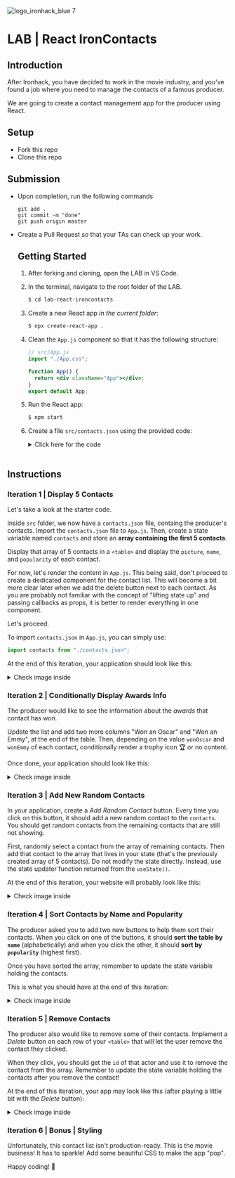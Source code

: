 ![logo_ironhack_blue 7](https://user-images.githubusercontent.com/23629340/40541063-a07a0a8a-601a-11e8-91b5-2f13e4e6b441.png)

# LAB | React IronContacts

## Introduction

After Ironhack, you have decided to work in the movie industry, and you've found a job where you need to manage the contacts of a famous producer.

We are going to create a contact management app for the producer using React.

## Setup

- Fork this repo
- Clone this repo

## Submission

- Upon completion, run the following commands

  ```
  git add .
  git commit -m "done"
  git push origin master
  ```

- Create a Pull Request so that your TAs can check up your work.

  ## Getting Started

  1. After forking and cloning, open the LAB in VS Code.

  2. In the terminal, navigate to the root folder of the LAB.

     ```bash
     $ cd lab-react-ironcontacts
     ```

  3. Create a new React app _in the current folder_:

     ```bash
     $ npx create-react-app .
     ```

  4. Clean the `App.js` component so that it has the following structure:

     ```jsx
     // src/App.js
     import "./App.css";

     function App() {
       return <div className="App"></div>;
     }
     export default App;
     ```

  5. Run the React app:

     ```bash
     $ npm start
     ```

  6. Create a file `src/contacts.json` using the provided code:

     <details>
       <summary>Click here for the code</summary>

     > **`src/contacts.json`**

     > ```json
     > [
     >   {
     >     "name": "Idris Elba",
     >     "pictureUrl": "https://image.tmdb.org/t/p/w500/d9NkfCwczP0TjgrjpF94jF67SK8.jpg",
     >     "popularity": 11.622713,
     >     "id": "11731993-0604-4bee-80d5-67ad845d0a38",
     >     "wonOscar": false,
     >     "wonEmmy": false
     >   },
     >   {
     >     "name": "Johnny Depp",
     >     "pictureUrl": "https://image.tmdb.org/t/p/w500/kbWValANhZI8rbWZXximXuMN4UN.jpg",
     >     "popularity": 15.656534,
     >     "id": "7dad00f7-3949-477d-a7e2-1467fd2cfc06",
     >     "wonOscar": false,
     >     "wonEmmy": false
     >   },
     >   {
     >     "name": "Monica Bellucci",
     >     "pictureUrl": "https://image.tmdb.org/t/p/w500/qlT4904d8oi2NIs28RrgnIZDFZB.jpg",
     >     "popularity": 16.096436,
     >     "id": "0ad5e441-3084-47a1-9e9b-b917539bba71",
     >     "wonOscar": false,
     >     "wonEmmy": false
     >   },
     >   {
     >     "name": "Gal Gadot",
     >     "pictureUrl": "https://image.tmdb.org/t/p/w500/34kHAyBaBhq2kUrmhM15paEBuuI.jpg",
     >     "popularity": 10.049256,
     >     "id": "b497e3c4-50bb-4ae2-912f-eb36802c5bc2",
     >     "wonOscar": false,
     >     "wonEmmy": false
     >   },
     >   {
     >     "name": "Ian McKellen",
     >     "pictureUrl": "https://image.tmdb.org/t/p/w500/coWjgMEYJjk2OrNddlXCBm8EIr3.jpg",
     >     "popularity": 10.070132,
     >     "id": "0067ae32-97b6-4431-898e-eb1c10150abb",
     >     "wonOscar": false,
     >     "wonEmmy": false
     >   },
     >   {
     >     "name": "Matt Damon",
     >     "pictureUrl": "https://image.tmdb.org/t/p/w500/elSlNgV8xVifsbHpFsqrPGxJToZ.jpg",
     >     "popularity": 9.500475,
     >     "id": "fd998a8f-1c9f-4ad8-8a03-45f93b630aa1",
     >     "wonOscar": true,
     >     "wonEmmy": false
     >   },
     >   {
     >     "name": "David Harbour",
     >     "pictureUrl": "https://image.tmdb.org/t/p/w500/chPekukMF5SNnW6b22NbYPqAStr.jpg",
     >     "popularity": 9.47013,
     >     "id": "0df01b3e-9cb9-498a-91c2-25435fa3bfed",
     >     "wonOscar": false,
     >     "wonEmmy": false
     >   },
     >   {
     >     "name": "Ansel Elgort",
     >     "pictureUrl": "https://image.tmdb.org/t/p/w500/uQYUfGvOZkB5x25Z19UeyLABHmr.jpg",
     >     "popularity": 9.429994,
     >     "id": "09178713-ca9d-4657-a570-51d6f6459f57",
     >     "wonOscar": false,
     >     "wonEmmy": false
     >   },
     >   {
     >     "name": "Maria Bello",
     >     "pictureUrl": "https://image.tmdb.org/t/p/w500/tFkbad0JoWvYc6XYBITv6EfeLwR.jpg",
     >     "popularity": 9.209649,
     >     "id": "48094f0e-1d16-4825-aae6-4888c065c6d7",
     >     "wonOscar": false,
     >     "wonEmmy": false
     >   },
     >   {
     >     "name": "Ryan Reynolds",
     >     "pictureUrl": "https://image.tmdb.org/t/p/w500/h1co81QaT2nJA41Sb7eZwmWl1L2.jpg",
     >     "popularity": 9.457546,
     >     "id": "56792412-8fda-4e10-b5ec-9cade83b167d",
     >     "wonOscar": false,
     >     "wonEmmy": false
     >   },
     >   {
     >     "name": "Lauren Cohan",
     >     "pictureUrl": "https://image.tmdb.org/t/p/w500/ygzDi7DIY6fHHxAcxvS7Z5kMFHe.jpg",
     >     "popularity": 9.191322,
     >     "id": "b6e09d8d-b58e-48fe-9e07-1460b1e1d22b",
     >     "wonOscar": false,
     >     "wonEmmy": false
     >   },
     >   {
     >     "name": "Dwayne Johnson",
     >     "pictureUrl": "https://image.tmdb.org/t/p/w500/kuqFzlYMc2IrsOyPznMd1FroeGq.jpg",
     >     "popularity": 9.236478,
     >     "id": "32ec545d-4939-403a-acd7-dd4bca6e94dd",
     >     "wonOscar": false,
     >     "wonEmmy": false
     >   },
     >   {
     >     "name": "Ben Affleck",
     >     "pictureUrl": "https://image.tmdb.org/t/p/w500/cPuPt6mYJ83DjvO3hbjNGug6Fbi.jpg",
     >     "popularity": 9.157077,
     >     "id": "1599707e-5f49-4529-b920-db3831419b04",
     >     "wonOscar": true,
     >     "wonEmmy": false
     >   },
     >   {
     >     "name": "James McAvoy",
     >     "pictureUrl": "https://image.tmdb.org/t/p/w500/oPIfGm3mf4lbmO5pWwMvfTt5BM1.jpg",
     >     "popularity": 9.098376,
     >     "id": "fef2ac16-36df-486d-8d69-41f1bafa8101",
     >     "wonOscar": false,
     >     "wonEmmy": false
     >   },
     >   {
     >     "name": "Robin Wright",
     >     "pictureUrl": "https://image.tmdb.org/t/p/w500/cke0NNZP4lHRtOethRy2XGSOp3E.jpg",
     >     "popularity": 8.802542,
     >     "id": "5133d421-dc81-4e3a-81fa-57816da7ce60",
     >     "wonOscar": false,
     >     "wonEmmy": false
     >   },
     >   {
     >     "name": "Hugh Jackman",
     >     "pictureUrl": "https://image.tmdb.org/t/p/w500/oOqun0BhA1rLXOi7Q1WdvXAkmW.jpg",
     >     "popularity": 8.58347,
     >     "id": "1144413a-4d60-45e4-a51e-ec9ad321d835",
     >     "wonOscar": false,
     >     "wonEmmy": true
     >   },
     >   {
     >     "name": "Sam Page",
     >     "pictureUrl": "https://image.tmdb.org/t/p/w500/hCe4MEgugU33IdvDtDkJ6E5siqx.jpg",
     >     "popularity": 8.42623,
     >     "id": "711c69fe-4f64-453d-853a-05f40d004302",
     >     "wonOscar": false,
     >     "wonEmmy": false
     >   },
     >   {
     >     "name": "Robert Pattinson",
     >     "pictureUrl": "https://image.tmdb.org/t/p/w500/wNcm8RiMYlWvneAkqQepkqI6r7L.jpg",
     >     "popularity": 8.428432,
     >     "id": "da6a1201-e933-47dd-87aa-997ce69ff273",
     >     "wonOscar": false,
     >     "wonEmmy": false
     >   },
     >   {
     >     "name": "Henry Cavill",
     >     "pictureUrl": "https://image.tmdb.org/t/p/w500/h8bn6ybR5Hu58UGJGwb66nrOagV.jpg",
     >     "popularity": 34.132372,
     >     "id": "13872be0-b664-4e7b-a774-acdf0d713860",
     >     "wonOscar": false,
     >     "wonEmmy": false
     >   },
     >   {
     >     "name": "Chris Hemsworth",
     >     "pictureUrl": "https://image.tmdb.org/t/p/w500/tlkDiLn2G75Xr7m1ybK8QFzZBso.jpg",
     >     "popularity": 56.23257,
     >     "id": "39c8bc64-6b0b-4473-8781-a9ea1c1f51d9",
     >     "wonOscar": false,
     >     "wonEmmy": false
     >   },
     >
     >   {
     >     "name": "Jennifer Lawrence",
     >     "pictureUrl": "https://image.tmdb.org/t/p/w500/q0tf3XEo7wa8XglIznTC7WzZ9W3.jpg",
     >     "popularity": 19.560912,
     >     "id": "2abbdb9b-6034-452c-871f-2913fd42fbd0",
     >     "wonOscar": true,
     >     "wonEmmy": false
     >   },
     >   {
     >     "name": "Arnold Schwarzenegger",
     >     "pictureUrl": "https://image.tmdb.org/t/p/w500/sOkCXc9xuSr6v7mdAq9LwEBje68.jpg",
     >     "popularity": 18.216362,
     >     "id": "4fe4d8ef-0fac-4bd9-8c02-ed89b668b2a9",
     >     "wonOscar": false,
     >     "wonEmmy": true
     >   },
     >   {
     >     "name": "Ana de Armas",
     >     "pictureUrl": "https://image.tmdb.org/t/p/w500/nwS5UfMT0XUA6JEPwmt0jbNDa7B.jpg",
     >     "popularity": 11.039487,
     >     "id": "c5fcd5c6-bb11-433d-8c19-6bbd90653966",
     >     "wonOscar": false,
     >     "wonEmmy": false
     >   },
     >   {
     >     "name": "Chris Evans",
     >     "pictureUrl": "https://image.tmdb.org/t/p/w500/8CgFKCZJVwZxa1F88n8drEux0vT.jpg",
     >     "popularity": 10.536705,
     >     "id": "95eef6fa-fd7c-49f6-b799-40c045918dba",
     >     "wonOscar": false,
     >     "wonEmmy": false
     >   },
     >   {
     >     "name": "Robert Downey Jr.",
     >     "pictureUrl": "https://image.tmdb.org/t/p/w500/1YjdSym1jTG7xjHSI0yGGWEsw5i.jpg",
     >     "popularity": 11.182626,
     >     "id": "596ecfa1-7bb1-4704-87d5-c766745c2b1a",
     >     "wonOscar": false,
     >     "wonEmmy": false
     >   },
     >   {
     >     "name": "Tom Hardy",
     >     "pictureUrl": "https://image.tmdb.org/t/p/w500/4W8v3fX0viPRmwRtS0SfLJW8fkd.jpg",
     >     "popularity": 10.572327,
     >     "id": "9a28a4f5-00ab-45b3-9717-4bdbaa29b03e",
     >     "wonOscar": false,
     >     "wonEmmy": false
     >   },
     >   {
     >     "name": "Mark Ruffalo",
     >     "pictureUrl": "https://image.tmdb.org/t/p/w500/zdM6RgCR5LpZwnL8UA3m7CfVpiq.jpg",
     >     "popularity": 10.378788,
     >     "id": "11a91271-8bd6-4f9b-bc05-6dded961c311",
     >     "wonOscar": false,
     >     "wonEmmy": false
     >   },
     >   {
     >     "name": "Steve Carell",
     >     "pictureUrl": "https://image.tmdb.org/t/p/w500/fF9txPQCmHJSTYypJfA3ZzTH9Zr.jpg",
     >     "popularity": 10.227521,
     >     "id": "e31bc0bb-85f5-4fd5-8b6f-466e08be8041",
     >     "wonOscar": false,
     >     "wonEmmy": false
     >   },
     >   {
     >     "name": "Shu Qi",
     >     "pictureUrl": "https://image.tmdb.org/t/p/w500/kmTErFq6lKQww2Yk9AfpR2Q5YWx.jpg",
     >     "popularity": 10.445066,
     >     "id": "0f65363c-a9ec-4e3a-a4af-f337940b3390",
     >     "wonOscar": false,
     >     "wonEmmy": false
     >   },
     >   {
     >     "name": "Olga Kurylenko",
     >     "pictureUrl": "https://image.tmdb.org/t/p/w500/v9HmONHtTZM4Sl9QSNpxDYvuMCk.jpg",
     >     "popularity": 10.286325,
     >     "id": "65b3bc07-8761-4bc8-9952-18e1c91f57b6",
     >     "wonOscar": false,
     >     "wonEmmy": false
     >   },
     >   {
     >     "name": "Anthony Hopkins",
     >     "pictureUrl": "https://image.tmdb.org/t/p/w500/jdoBTIru71FbPuHGEgox5RVmIO0.jpg",
     >     "popularity": 10.273801,
     >     "id": "f197b07c-c0f6-4837-a4d6-f98f8673b0e6",
     >     "wonOscar": true,
     >     "wonEmmy": true
     >   },
     >   {
     >     "name": "John Goodman",
     >     "pictureUrl": "https://image.tmdb.org/t/p/w500/eOIx8zj1vYIRhVY2bK5cjIQfua0.jpg",
     >     "popularity": 7.914248,
     >     "id": "267cbff3-a043-41ac-8d99-489783d75316",
     >     "wonOscar": false,
     >     "wonEmmy": true
     >   },
     >   {
     >     "name": "Angelina Jolie",
     >     "pictureUrl": "https://image.tmdb.org/t/p/w500/nsxtg9MQG01hvud1vVEW9vvfukK.jpg",
     >     "popularity": 7.875641,
     >     "id": "2e7ad5d9-139b-4ae1-b9dd-f9ab9c4b0c2c",
     >     "wonOscar": true,
     >     "wonEmmy": false
     >   },
     >   {
     >     "name": "Kaya Scodelario",
     >     "pictureUrl": "https://image.tmdb.org/t/p/w500/iTrPnn7oS96k0iWPzNxaKCNutB6.jpg",
     >     "popularity": 7.82401,
     >     "id": "8651449a-b52d-440f-b0fd-1662aa51fee2",
     >     "wonOscar": false,
     >     "wonEmmy": false
     >   },
     >   {
     >     "name": "Katee Sackhoff",
     >     "pictureUrl": "https://image.tmdb.org/t/p/w500/lVtYSDuIxSaAsd2jW0qKvDTltVi.jpg",
     >     "popularity": 7.725615,
     >     "id": "49edbe65-e496-406f-ab63-f7e064cddafd",
     >     "wonOscar": false,
     >     "wonEmmy": false
     >   },
     >   {
     >     "name": "Daniel Gillies",
     >     "pictureUrl": "https://image.tmdb.org/t/p/w500/zasTOfb8TNyVGwRfb4jNdHnsZ2m.jpg",
     >     "popularity": 7.859381,
     >     "id": "39f0d572-ce12-4e9d-93d1-941d20bd19b5",
     >     "wonOscar": false,
     >     "wonEmmy": false
     >   },
     >   {
     >     "name": "Elijah Wood",
     >     "pictureUrl": "https://image.tmdb.org/t/p/w500/hHzLAVspGGuPg1KW5JAEsyRvnUT.jpg",
     >     "popularity": 7.7395,
     >     "id": "58251c1b-ffde-4f34-989a-f5bd701bb622",
     >     "wonOscar": false,
     >     "wonEmmy": false
     >   },
     >   {
     >     "name": "Colin Firth",
     >     "pictureUrl": "https://image.tmdb.org/t/p/w500/lKUq407IhFF6CQoJbUgbEyfS9JA.jpg",
     >     "popularity": 7.994861,
     >     "id": "f68ecb76-ac22-4fe6-8019-8a882871e2dc",
     >     "wonOscar": true,
     >     "wonEmmy": false
     >   },
     >   {
     >     "name": "Michael Keaton",
     >     "pictureUrl": "https://image.tmdb.org/t/p/w500/baeHNv3qrVsnApuKbZXiJOhqMnw.jpg",
     >     "popularity": 8.011631,
     >     "id": "4782c276-64ca-4e04-85d7-146a6592a380",
     >     "wonOscar": false,
     >     "wonEmmy": false
     >   },
     >   {
     >     "name": "Garth Jennings",
     >     "pictureUrl": "https://image.tmdb.org/t/p/w500/zl6ZWijGySSIYJRFalleAiGkxyQ.jpg",
     >     "popularity": 7.450652,
     >     "id": "3325d5ec-14a3-480e-af73-4799ebee6560",
     >     "wonOscar": false,
     >     "wonEmmy": false
     >   },
     >   {
     >     "name": "Elle Fanning",
     >     "pictureUrl": "https://image.tmdb.org/t/p/w500/cbFVl9NWREa0xD2vW9Z3J4ursiu.jpg",
     >     "popularity": 7.474528,
     >     "id": "8b4be348-1f0b-4774-8dbc-6bb2f29c8eb8",
     >     "wonOscar": false,
     >     "wonEmmy": false
     >   },
     >   {
     >     "name": "Miki Takakura",
     >     "pictureUrl": "https://image.tmdb.org/t/p/w500/2bXHWy82SzgMCFIuxVRKvDtw8Q6.jpg",
     >     "popularity": 7.563937,
     >     "id": "840b7564-4e17-4ecd-bd65-ffbe846e73cb",
     >     "wonOscar": false,
     >     "wonEmmy": false
     >   },
     >   {
     >     "name": "Jake Gyllenhaal",
     >     "pictureUrl": "https://image.tmdb.org/t/p/w500/1dHiMQsqiIAF9zhGvB0oJOIaM16.jpg",
     >     "popularity": 7.177807,
     >     "id": "101290ab-9157-4596-9c10-7a39f7ff839f",
     >     "wonOscar": false,
     >     "wonEmmy": false
     >   },
     >   {
     >     "name": "Brendan Fraser",
     >     "pictureUrl": "https://image.tmdb.org/t/p/w500/n8VOWXp94nhIEo5nS9o6bOpUHiN.jpg",
     >     "popularity": 7.188894,
     >     "id": "d26718a1-bb3f-4eba-8d60-0a6a92c2787a",
     >     "wonOscar": false,
     >     "wonEmmy": false
     >   },
     >   {
     >     "name": "Tessa Thompson",
     >     "pictureUrl": "https://image.tmdb.org/t/p/w500/fycqdiiM6dsNSbnONBVVQ57ILV1.jpg",
     >     "popularity": 7.090946,
     >     "id": "c343b2a6-0c87-4a1c-9cf0-14ff1593996b",
     >     "wonOscar": false,
     >     "wonEmmy": false
     >   },
     >   {
     >     "name": "Lee Chae-dam",
     >     "pictureUrl": "https://image.tmdb.org/t/p/w500/lJ2ryu3XGVyP7WESkL3pTigeg8j.jpg",
     >     "popularity": 14.042809,
     >     "id": "246db57e-0601-4f0d-b017-967e92808151",
     >     "wonOscar": false,
     >     "wonEmmy": false
     >   },
     >   {
     >     "name": "Tom Hanks",
     >     "pictureUrl": "https://image.tmdb.org/t/p/w500/pQFoyx7rp09CJTAb932F2g8Nlho.jpg",
     >     "popularity": 13.978997,
     >     "id": "2a905e89-f82e-40f2-bf91-5b9834984172",
     >     "wonOscar": true,
     >     "wonEmmy": true
     >   },
     >   {
     >     "name": "Cara Delevingne",
     >     "pictureUrl": "https://image.tmdb.org/t/p/w500/lEIFRIR8EohwOVe7PQu4zvIl850.jpg",
     >     "popularity": 13.272943,
     >     "id": "f119366b-0f64-4e83-8666-2be40f2795cd",
     >     "wonOscar": false,
     >     "wonEmmy": false
     >   },
     >   {
     >     "name": "Rose Byrne",
     >     "pictureUrl": "https://image.tmdb.org/t/p/w500/laJdQNmsuR2iblYUggEqr49LvwJ.jpg",
     >     "popularity": 13.094365,
     >     "id": "81ab13e0-89c7-468d-acf9-5ab8c17f2d66",
     >     "wonOscar": false,
     >     "wonEmmy": false
     >   },
     >   {
     >     "name": "Keanu Reeves",
     >     "pictureUrl": "https://image.tmdb.org/t/p/w500/1wpzvf5PaQ1AZjl5rPNjWQobLLP.jpg",
     >     "popularity": 12.267253,
     >     "id": "7cdd5950-55e0-4d9e-8959-2181ed5f12e6",
     >     "wonOscar": false,
     >     "wonEmmy": false
     >   },
     >   {
     >     "name": "Ron Howard",
     >     "pictureUrl": "https://image.tmdb.org/t/p/w500/qdtdnNLSsaXZmpwOqXuQB3xU2uL.jpg",
     >     "popularity": 6.984089,
     >     "id": "6099d30b-2781-4b32-85af-5339a13a97b3",
     >     "wonOscar": true,
     >     "wonEmmy": true
     >   },
     >   {
     >     "name": "Orlando Bloom",
     >     "pictureUrl": "https://image.tmdb.org/t/p/w500/6JmscW0HXS10420mzdgjKXfWdkX.jpg",
     >     "popularity": 6.955899,
     >     "id": "819749fd-d416-45fc-9209-a3f98de297ee",
     >     "wonOscar": false,
     >     "wonEmmy": false
     >   }
     > ]
     > ```

     <hr>

     </details>

     <br>

## Instructions

### Iteration 1 | Display 5 Contacts

Let's take a look at the starter code.

Inside `src` folder, we now have a `contacts.json` file, containg the producer's contacts. Import the `contacts.json` file to `App.js`. Then, create a state variable named `contacts` and store an **array containing the first 5 contacts**.

Display that array of 5 contacts in a `<table>` and display the `picture`, `name`, and `popularity` of each contact.

For now, let's render the content in `App.js`. This being said, don't proceed to create a dedicated component for the contact list. This will become a bit more clear later when we add the delete button next to each contact. As you are probably not familiar with the concept of "lifting state up" and passing callbacks as props, it is better to render everything in one component.

Let's proceed.

To import `contacts.json` in `App.js`, you can simply use:

```js
import contacts from "./contacts.json";
```

At the end of this iteration, your application should look like this:

<details>
  <summary> Check image inside </summary>

![Screenshot - Iteration 1](https://education-team-2020.s3.eu-west-1.amazonaws.com/web-dev/labs/lab-react-ironcontacts-1.png)

</details>

### Iteration 2 | Conditionally Display Awards Info

The producer would like to see the information about the _awards_ that contact has won.

Update the list and add two more columns "Won an Oscar" and "Won an Emmy", at the end of the table. Then, depending on the value `wonOscar` and `wonEmmy` of each contact, conditionally render a trophy icon :trophy: or no content.

Once done, your application should look like this:

<details>

<summary>Check image inside</summary>

![Screenshot - Iteration 2](https://education-team-2020.s3.eu-west-1.amazonaws.com/web-dev/labs/lab-react-ironcontacts-2.png)

</details>

### Iteration 3 | Add New Random Contacts

In your application, create a _Add Random Contact_ button. Every time you click on this button, it should add a new random contact to the `contacts`. You should get random contacts from the remaining contacts that are still not showing.

First, randomly select a contact from the array of remaining contacts. Then add that contact to the array that lives in your state (that's the previously created array of 5 contacts). 
Do not modify the state directly. Instead, use the state updater function returned from the `useState()`.

At the end of this iteration, your website will probably look like this:

<details>
  <summary> Check image inside </summary>

![Screenshot - Iteration 3](https://education-team-2020.s3.eu-west-1.amazonaws.com/web-dev/labs/lab-react-ironcontacts-3.png)

</details>

### Iteration 4 | Sort Contacts by Name and Popularity

The producer asked you to add two new buttons to help them sort their contacts. When you click on one of the buttons, it should **sort the table by `name`** (alphabetically) and when you click the other, it should **sort by `popularity`** (highest first).

Once you have sorted the array, remember to update the state variable holding the contacts.

This is what you should have at the end of this iteration:

<details>
  <summary> Check image inside </summary>

![Screenshot - Iteration 4](https://education-team-2020.s3.eu-west-1.amazonaws.com/web-dev/labs/lab-react-ironcontacts-4.png)

</details>

### Iteration 5 | Remove Contacts

The producer also would like to remove some of their contacts. Implement a _Delete_ button on each row of your `<table>` that will let the user remove the contact they clicked.

When they click, you should get the `id` of that actor and use it to remove the contact from the array. Remember to update the state variable holding the contacts after you remove the contact!

At the end of this iteration, your app may look like this (after playing a little bit with the _Delete_ button):

<details>
  <summary> Check image inside </summary>

![Screenshot - Iteration 5](https://education-team-2020.s3.eu-west-1.amazonaws.com/web-dev/labs/lab-react-ironcontacts-5.png)

</details>

### Iteration 6 | Bonus | Styling

Unfortunately, this contact list isn't production-ready. This is the movie business! It has to sparkle! Add some beautiful CSS to make the app "pop".

Happy coding! :blue_heart:
